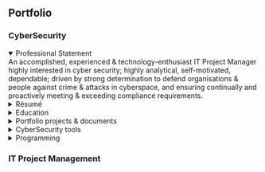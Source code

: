 ## Portfolio

### CyberSecurity
<details open>
  <summary>Professional Statement</summary>
  An accomplished, experienced & technology-enthusiast IT Project Manager highly interested in cyber security; 
  highly analytical, self-motivated, dependable; driven by strong determination to defend organisations & people against crime & attacks in cyberspace, and ensuring continually and proactively meeting & exceeding  compliance requirements.
</details>
<details>
  <summary>Résumé</summary>
</details>
<details>
  <summary>Education</summary>
</details>
<details>
  <summary>Portfolio projects & documents</summary>
  Sample Security Audit (as part of "Google Cybersecurity Professional Certificate):
  
     Input 1: "Botium Toys_ Scope, goals, and risk assessment report" : 
         https://docs.google.com/document/d/e/2PACX-1vQ1a_TZUjuzF5ApgccACKUdTGJf38DWFfIpcJ92H0_TyRyMPB1K9tq9wiIkFZlN2put2DfnkIF93c_8/pub
  
     Input 2: "Control categories"
         https://docs.google.com/document/d/e/2PACX-1vTc6jL_VYRmjK2lgJkYCDdsjATg2CR1HCNwlAlktxiHhJCh3wBZbHvML4my-4U5SY92kRQ4Ii09AEAS/pub
     
     Output: Security Audit (using Controls and compliance checklist) :  
         https://docs.google.com/document/d/e/2PACX-1vSUPiRNAN6sA9OGi6R3jO4mK-DPhgcVA9ZBTgeiDUjYnHaRSSYXIsHc43m63BRD73mtXyGt9_dTJEGK/pub
  
</details>
<details>
  <summary>CyberSecurity tools</summary>
</details>
<details>
  <summary>Programming</summary>
</details>

### IT Project Management
